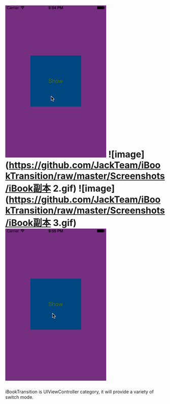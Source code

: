 ![image](https://github.com/JackTeam/iBookTransition/raw/master/Screenshots/iBook.gif)
![image](https://github.com/JackTeam/iBookTransition/raw/master/Screenshots/iBook副本 2.gif)
![image](https://github.com/JackTeam/iBookTransition/raw/master/Screenshots/iBook副本 3.gif)
![image](https://github.com/JackTeam/iBookTransition/raw/master/Screenshots/iBook副本.gif)
===============

iBookTransition is UIViewController category, it will provide a variety of switch mode.
